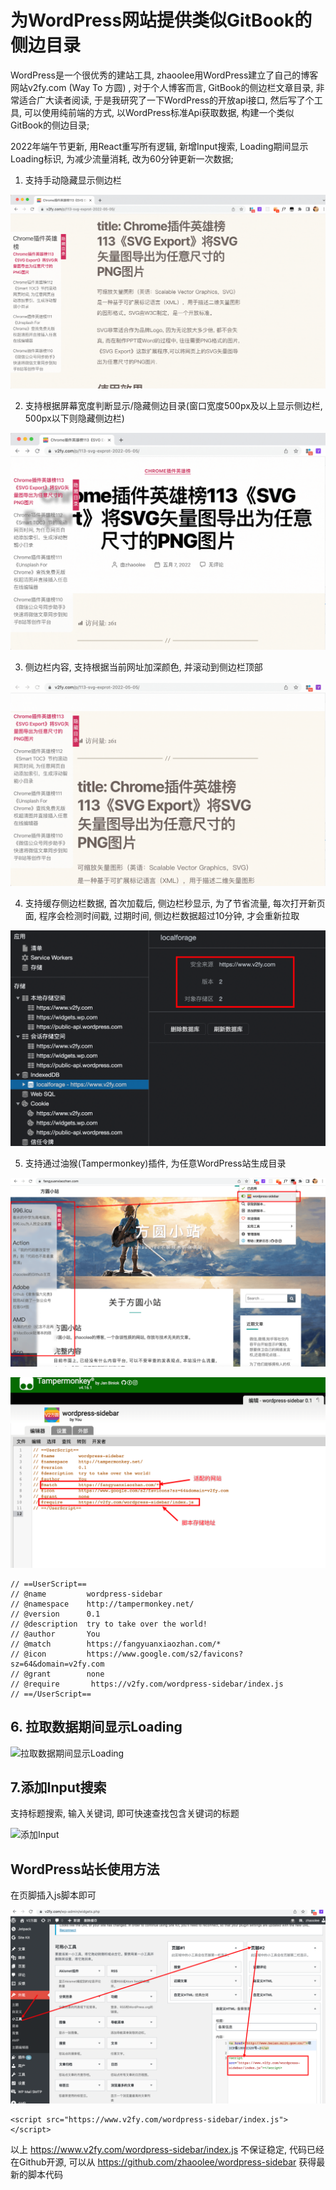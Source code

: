 # 为WordPress网站提供类似GitBook的侧边目录


WordPress是一个很优秀的建站工具, zhaoolee用WordPress建立了自己的博客网站v2fy.com (Way To 方圆) , 对于个人博客而言, GitBook的侧边栏文章目录, 非常适合广大读者阅读, 于是我研究了一下WordPress的开放api接口, 然后写了个工具, 可以使用纯前端的方式, 以WordPress标准Api获取数据, 构建一个类似GitBook的侧边目录;

2022年端午节更新, 用React重写所有逻辑, 新增Input搜索, Loading期间显示Loading标识, 为减少流量消耗, 改为60分钟更新一次数据;

1. 支持手动隐藏显示侧边栏

![支持手动隐藏显示侧边栏](https://raw.githubusercontent.com/zhaoolee/wordpress-sidebar/master/README/1653235463455PAsaB4sM.gif)


2. 支持根据屏幕宽度判断显示/隐藏侧边目录(窗口宽度500px及以上显示侧边栏, 500px以下则隐藏侧边栏)

![根据屏幕宽度判断显示/隐藏侧边目录](https://raw.githubusercontent.com/zhaoolee/wordpress-sidebar/master/README/1653235464695EZAtZcnf.gif)


3. 侧边栏内容, 支持根据当前网址加深颜色, 并滚动到侧边栏顶部


![支持根据当前网址加深颜色, 并滚动到侧边栏顶部](https://raw.githubusercontent.com/zhaoolee/wordpress-sidebar/master/README/1653235468796w4K5P5sr.gif)


4. 支持缓存侧边栏数据, 首次加载后, 侧边栏秒显示, 为了节省流量, 每次打开新页面, 程序会检测时间戳, 过期时间, 侧边栏数据超过10分钟, 才会重新拉取


![支持缓存侧边栏数据](https://raw.githubusercontent.com/zhaoolee/wordpress-sidebar/master/README/1653235475702wCPhfHY4.png)


5. 支持通过油猴(Tampermonkey)插件, 为任意WordPress站生成目录


![为任意WordPress站生成目录](https://raw.githubusercontent.com/zhaoolee/wordpress-sidebar/master/README/1653235476209R6sf5745.png)

![油猴脚本](https://raw.githubusercontent.com/zhaoolee/wordpress-sidebar/master/README/16532354820301idDbGcJ.png)

```
// ==UserScript==
// @name         wordpress-sidebar
// @namespace    http://tampermonkey.net/
// @version      0.1
// @description  try to take over the world!
// @author       You
// @match        https://fangyuanxiaozhan.com/*
// @icon         https://www.google.com/s2/favicons?sz=64&domain=v2fy.com
// @grant        none
// @require       https://v2fy.com/wordpress-sidebar/index.js
// ==/UserScript==
```

## 6. 拉取数据期间显示Loading


![拉取数据期间显示Loading](https://cdn.fangyuanxiaozhan.com/assets/1654330940461TQz63MSM.png)


## 7.添加Input搜索

支持标题搜索, 输入关键词, 即可快速查找包含关键词的标题

![添加Input](https://cdn.fangyuanxiaozhan.com/assets/1654330538860TFAMCpCN.gif)



## WordPress站长使用方法

在页脚插入js脚本即可

![在页脚插入脚本即可](https://raw.githubusercontent.com/zhaoolee/wordpress-sidebar/master/README/1653235482363DGBBTamm.png)

```
<script src="https://www.v2fy.com/wordpress-sidebar/index.js"></script>
```

以上 https://www.v2fy.com/wordpress-sidebar/index.js  不保证稳定, 代码已经在Github开源, 可以从 https://github.com/zhaoolee/wordpress-sidebar  获得最新的脚本代码

